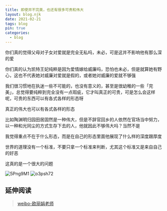 ```yaml
---
title: 即使并不完美，也还有很多可贵和伟大
layout: blog.njk
date: 2021-02-21
tags: blog
pin: true
categories:
  - blog
---
```


你们真的觉得父母对子女对爱就是完全无私吗，未必，可是这并不影响他有那么深的爱

你们真的认为凯特王妃纯粹是因为爱情嫁给威廉吗，恐怕也未必，但是就算她有野心，这也不代表她对威廉对爱就是假的，或者她对威廉的爱就不够强

我们很习惯地在执迷一些不可能的，也没有意义的，甚至是很幼稚的一些「完美」，总觉得要纯粹到完全没有一点瑕疵，它才叫真正的可贵，可是怎么会这样呢，可贵的东西可以有各式各样的形态呀

真正的伟大也可以有各式各样的形态

比如陶渊明归园田居固然是一种伟大，但是不辞官回乡的人依然在官场当中努力，以一种和光同尘的方式生存下去的人，他就因此不够伟大吗？当然不是

我觉得重点不在于什么形态，而是在自己的形态里面他展现了什么样的深度跟厚度

世界的道理没有一个标准，不要只拿一个标准来判断，尤其这个标准又是来自自己的好恶

这真的是一个很大的问题

![5Png9M1](https://gt-toolbox.oss-cn-beijing.aliyuncs.com/5Png9M1.jpg)
![o3psh72](https://gt-toolbox.oss-cn-beijing.aliyuncs.com/o3psh72.jpg)

## 延伸阅读

>[weibo-欧丽娟老师](https://weibo.com/6421571119/K2EYWkRWA)